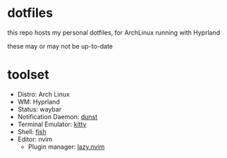 # dotfiles

this repo hosts my personal dotfiles, for ArchLinux running with Hyprland

these may or may not be up-to-date

# toolset

- Distro: Arch Linux
- WM: Hyprland
- Status: waybar
- Notification Daemon: [dunst](https://dunst-project.org/)
- Terminal Emulator: [kitty](https://sw.kovidgoyal.net/kitty/)
- Shell: [fish](https://fishshell.com/)
- Editor: nvim
    - Plugin manager: [lazy.nvim](https://github.com/folke/lazy.nvim)
